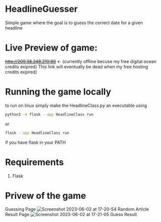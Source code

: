# HeadlineGuesser
Simple game where the goal is to guess the correct date for a given headline

# Live Preview of game:
~~http://209.38.248.210:80~~ <- (currently offline becuse my free digital ocean credits exipred)
This link will eventually be dead when my free hosting credits expired)

# Running the game locally
to run on linux simply make the HeadlineClass.py an executable using

```bash
python3 -m flask --app HeadlineClass run
```
or
```bash
flask --app HeadlineClass run
```
if you have flask in your PATH

# Requirements 
1. Flask


# Privew of the game
Guessing Page
![Screenshot 2023-06-02 at 17-20-54 Random Article](https://github.com/sashamorecode/HeadlineGuesser/assets/34610924/90bf3707-f264-4369-a775-03f389419e53)
Result Page
![Screenshot 2023-06-02 at 17-21-05 Guess Result](https://github.com/sashamorecode/HeadlineGuesser/assets/34610924/55c64e3f-a13b-464e-b3aa-42687589cd8f)
